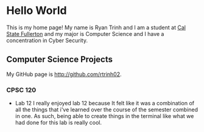 # Hello World
This is my home page! My name is Ryan Trinh and I am a student at [Cal State Fullerton](http://www.fullerton.edu/) and my major is Computer Science and I have a concentration in Cyber Security.

## Computer Science Projects
My GitHub page is http://github.com/rtrinh02.

### CPSC 120

* Lab 12
I really enjoyed lab 12 because It felt like it was a combination of all the things that i've learned over the course of the semester combined in one. As such, being able to create things in the terminal like what we had done for this lab is really cool.